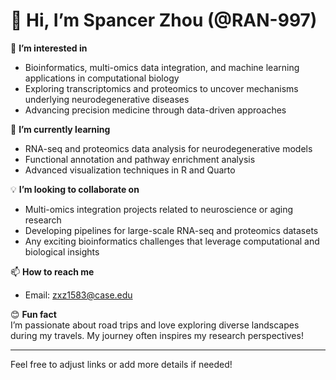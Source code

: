 # 👋 Hi, I’m Spancer Zhou (@RAN-997)  

👀 **I’m interested in**  
- Bioinformatics, multi-omics data integration, and machine learning applications in computational biology  
- Exploring transcriptomics and proteomics to uncover mechanisms underlying neurodegenerative diseases  
- Advancing precision medicine through data-driven approaches  

🌱 **I’m currently learning**  
- RNA-seq and proteomics data analysis for neurodegenerative models  
- Functional annotation and pathway enrichment analysis  
- Advanced visualization techniques in R and Quarto  

💡 **I’m looking to collaborate on**  
- Multi-omics integration projects related to neuroscience or aging research  
- Developing pipelines for large-scale RNA-seq and proteomics datasets  
- Any exciting bioinformatics challenges that leverage computational and biological insights  

📫 **How to reach me**  
- Email: zxz1583@case.edu

😊 **Fun fact**  
I’m passionate about road trips and love exploring diverse landscapes during my travels. My journey often inspires my research perspectives!

---

Feel free to adjust links or add more details if needed!


<!---
RAN-997/RAN-997 is a ✨ special ✨ repository because its `README.md` (this file) appears on your GitHub profile.
You can click the Preview link to take a look at your changes.
--->
